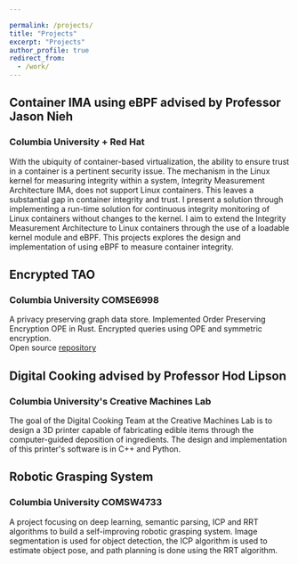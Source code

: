 ```yaml
---

permalink: /projects/
title: "Projects"
excerpt: "Projects"
author_profile: true
redirect_from: 
  - /work/
---
```


## Container IMA using eBPF **advised by Professor Jason Nieh** 
### Columbia University + Red Hat
With the ubiquity of container-based virtualization, the ability to ensure trust in a container is a pertinent security issue. The mechanism in the Linux kernel for measuring integrity within a system, Integrity Measurement Architecture IMA, does not support Linux containers. This leaves a substantial gap in container integrity and trust. I present a solution through implementing a run-time solution for continuous integrity monitoring of Linux containers without changes to the kernel. I aim to extend the Integrity Measurement Architecture to Linux containers through the use of a loadable kernel module and eBPF. This projects explores the design and implementation of using eBPF to measure container integrity.

## Encrypted TAO
### Columbia University COMSE6998
A privacy preserving graph data store. Implemented Order Preserving Encryption OPE in Rust. Encrypted queries using OPE and symmetric encryption. \
Open source [repository](https://github.com/encrypted-tao/encrypted-tao) 

## Digital Cooking **advised by Professor Hod Lipson**
### Columbia University's Creative Machines Lab
The goal of the Digital Cooking Team at the Creative Machines Lab is to design a 3D printer capable of fabricating edible items through the computer-guided deposition of ingredients. The design and implementation of this printer's software is in C++ and Python.

## Robotic Grasping System 
### Columbia University COMSW4733
A project focusing on deep learning, semantic parsing, ICP and RRT algorithms to build a self-improving robotic grasping system. Image segmentation is used for object detection, the ICP algorithm is used to estimate object pose, and path planning is done using the RRT algorithm.